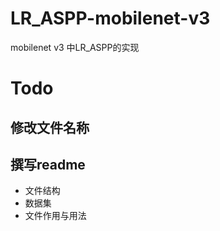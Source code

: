 # LR_ASPP-mobilenet-v3
mobilenet v3 中LR_ASPP的实现

# Todo

## 修改文件名称
## 撰写readme
- 文件结构
- 数据集
- 文件作用与用法